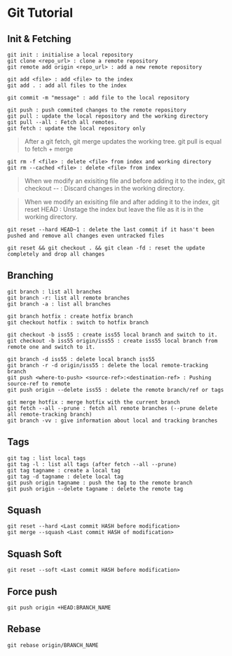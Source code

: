 # Git Tutorial

Init & Fetching
------------

    git init : initialise a local repository
    git clone <repo_url> : clone a remote repository
    git remote add origin <repo_url> : add a new remote repository

    git add <file> : add <file> to the index
    git add . : add all files to the index

    git commit -m "message" : add file to the local repository

    git push : push commited changes to the remote repository
    git pull : update the local repository and the working directory
    git pull --all : Fetch all remotes.
    git fetch : update the local repository only

> After a git fetch, git merge updates the working tree. git pull is
> equal to fetch + merge


    git rm -f <file> : delete <file> from index and working directory
    git rm --cached <file> : delete <file> from index

&#13;

> When we modify an exisiting file and before adding it to the index, git
> checkout -- <file> : Discard changes in the working directory.

&#13;

> When we modify an exisiting file and after adding it to the index, git
> reset HEAD <file> : Unstage the index but leave the file as it is in
> the working directory.

&#13;

    git reset --hard HEAD~1 : delete the last commit if it hasn't been pushed and remove all changes even untracked files

&#13;

    git reset && git checkout . && git clean -fd : reset the update completely and drop all changes

Branching
---------

    git branch : list all branches
    git branch -r: list all remote branches
    git branch -a : list all branches

&#13;

    git branch hotfix : create hotfix branch
    git checkout hotfix : switch to hotfix branch

&#13;

    git checkout -b iss55 : create iss55 local branch and switch to it.
    git checkout -b iss55 origin/iss55 : create iss55 local branch from remote one and switch to it.

&#13;

    git branch -d iss55 : delete local branch iss55
    git branch -r -d origin/iss55 : delete the local remote-tracking branch
    git push <where-to-push> <source-ref>:<destination-ref> : Pushing source-ref to remote
    git push origin --delete iss55 : delete the remote branch/ref or tags

&#13;

    git merge hotfix : merge hotfix with the current branch
    git fetch --all --prune : fetch all remote branches (--prune delete all remote-tracking branch)
    git branch -vv : give information about local and tracking branches

Tags
---------

    git tag : list local tags
    git tag -l : list all tags (after fetch --all --prune)
    git tag tagname : create a local tag
    git tag -d tagname : delete local tag
    git push origin tagname : push the tag to the remote branch
    git push origin --delete tagname : delete the remote tag

Squash
----------
    git reset --hard <Last commit HASH before modification>
    git merge --squash <Last commit HASH of modification>

Squash Soft
----------
    git reset --soft <Last commit HASH before modification>

Force push
-----------
    git push origin +HEAD:BRANCH_NAME

Rebase
-----------
    git rebase origin/BRANCH_NAME
